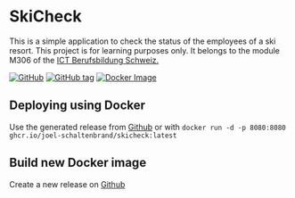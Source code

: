 # SkiCheck

This is a simple application to check the status of the employees of a ski resort. This project is for learning purposes
only. It belongs to the module M306 of
the [ICT Berufsbildung Schweiz.](https://www.modulbaukasten.ch/module/306/4/de-DE?title=Kleinprojekte-im-eigenen-Berufsumfeld-abwickeln)

[![GitHub](https://img.shields.io/github/license/Joel-Schaltenbrand/SkiCheck?style=for-the-badge)](https://github.com/Joel-Schaltenbrand/SkiCheck/blob/master/LICENSE)
[![GitHub tag](https://img.shields.io/github/v/tag/Joel-Schaltenbrand/SkiCheck?style=for-the-badge)](https://github.com/Joel-Schaltenbrand/SkiCheck/tags)
[![Docker Image](https://img.shields.io/badge/Docker%20image-ghcr.io%2Fjoel--schaltenbrand%2Fskicheck-green/skicheck?style=for-the-badge&link=https://ghcr.io/joel-schaltenbrand/skicheck)](https://ghcr.io/joel-schaltenbrand/skicheck)

## Deploying using Docker

Use the generated release from [Github](https://ghcr.io/joel-schaltenbrand/skicheck) or with
`docker run -d -p 8080:8080 ghcr.io/joel-schaltenbrand/skicheck:latest`

## Build new Docker image

Create a new release on [Github](https://github.com/Joel-Schaltenbrand/SkiCheck/releases/new)
